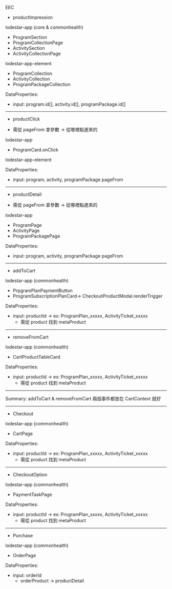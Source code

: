 
EEC

- productImpression

lodestar-app (core & commonhealth)
* ProgramSection
* ProgramCollectionPage
* ActivitySection
* ActivityCollectionPage

lodestar-app-element
* ProgramCollection
* ActivityCollection
* ProgramPackageCollection

DataProperties: 
- input: program.id[], activity.id[], programPackage.id[]

--------------------------

- productClick

* 需從 pageFrom 拿參數 -> 從哪裡點進來的

lodestar-app
* ProgramCard.onClick


lodestar-app-element

DataProperties:
- input: 
  program, activity, programPackage
  pageFrom

--------------------------

- productDetail

* 需從 pageFrom 拿參數 -> 從哪裡點進來的

lodestar-app
- ProgramPage
- ActivityPage
- ProgramPackagePage

DataProperties:
- input: 
  program, activity, programPackage
  pageFrom

--------------------------

- addToCart

lodestar-app (commonhealth)
- PrpgramPlanPaymentButton
- ProgramSubscriptionPlanCard-> CheckoutProductModal.renderTrigger

DataProperties:
- input: 
  productId -> ex: ProgramPlan_xxxxx, ActivityTicket_xxxxx
  * 需從 product 找到 metaProduct

--------------------------

- removeFromCart

lodestar-app (commonhealth)
- CartProductTableCard


DataProperties:
- input: 
  productId -> ex: ProgramPlan_xxxxx, ActivityTicket_xxxxx
  * 需從 product 找到 metaProduct

--------------------------

Summary:
addToCart & removeFromCart 兩個事件都放在 CartContext 就好

--------------------------

- Checkout

lodestar-app (commonhealth)
- CartPage

DataProperties:
- input: 
  productId -> ex: ProgramPlan_xxxxx, ActivityTicket_xxxxx
  * 需從 product 找到 metaProduct

--------------------------

- CheckoutOption

lodestar-app (commonhealth)
- PaymentTaskPage

DataProperties:
- input: 
  productId -> ex: ProgramPlan_xxxxx, ActivityTicket_xxxxx
  * 需從 product 找到 metaProduct

--------------------------

- Purchase

lodestar-app (commonhealth)
- OrderPage

DataProperties:
- input: 
  orderId
  * orderProduct -> productDetail